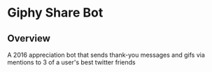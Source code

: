 # Giphy Share Bot

## Overview
A 2016 appreciation bot that sends thank-you messages and gifs via mentions to 3 of a user's best twitter friends